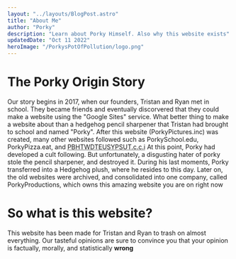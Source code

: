 ```yaml
---
layout: "../layouts/BlogPost.astro"
title: "About Me"
author: "Porky"
description: "Learn about Porky Himself. Also why this website exists"
updatedDate: "Oct 11 2022"
heroImage: "/PorkysPotOfPollution/logo.png"
---
```


# The Porky Origin Story

Our story begins in 2017, when our founders, Tristan and Ryan met in school. They became friends and eventually discorvered that they could make a website using the "Google Sites" service. What better thing to make a website about than a hedgehog pencil sharpener that Tristan had brought to school and named "Porky". After this website (PorkyPictures.inc) was created, many other websites followed such as PorkySchool.edu, PorkyPizza.eat, and <abbr title="PorkyBlackHolesThatWillDestroyTheEntireUniverseSoYouProbablyShouldntUseThe.com.com.inc">PBHTWDTEUSYPSUT.c.c.i</abbr> At this point, Porky had developed a cult following. But unfortunately, a disgusting hater of porky stole the pencil sharpener, and destroyed it. During his last moments, Porky transferred into a Hedgehog plush, where he resides to this day. Later on, the old websites were archived, and consolidated into one company, called PorkyProductions, which owns this amazing website you are on right now

# So what is this website?

This website has been made for Tristan and Ryan to trash on almost everything. Our tasteful opinions are sure to convince you that your opinion is factually, morally, and statistically **wrong**